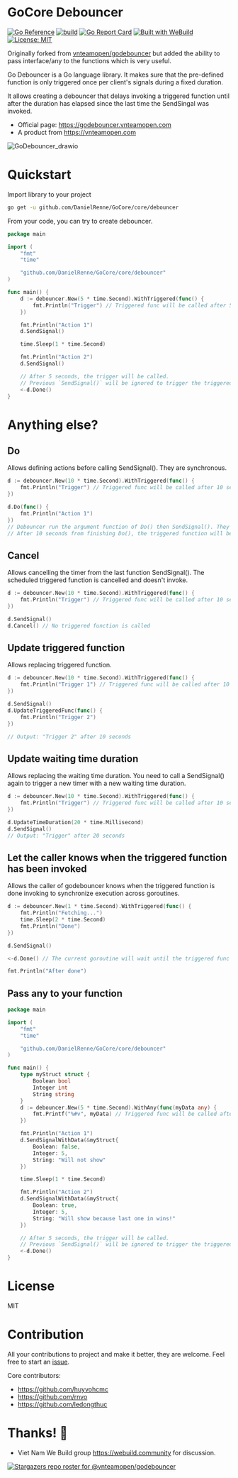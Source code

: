 # GoCore Debouncer

[![Go Reference](https://pkg.go.dev/badge/github.com/vnteamopen/godebouncer.svg)](https://pkg.go.dev/github.com/vnteamopen/godebouncer) [![build](https://github.com/vnteamopen/godebouncer/actions/workflows/build.yml/badge.svg?branch=main)](https://github.com/vnteamopen/godebouncer/actions/workflows/build.yml) [![Go Report Card](https://goreportcard.com/badge/github.com/vnteamopen/godebouncer)](https://goreportcard.com/report/github.com/vnteamopen/godebouncer)
[![Built with WeBuild](https://raw.githubusercontent.com/webuild-community/badge/master/svg/WeBuild.svg)](https://webuild.community) [![License: MIT](https://img.shields.io/badge/License-MIT-yellow.svg)](https://github.com/vnteamopen/godebouncer/blob/main/LICENSE)

Originally forked from [vnteamopen/godebouncer](https://pkg.go.dev/github.com/vnteamopen/godebouncer) but added the ability to pass interface/any to the functions which is very useful.

Go Debouncer is a Go language library. It makes sure that the pre-defined function is only triggered once per client's signals during a fixed duration.

It allows creating a debouncer that delays invoking a triggered function until after the duration has elapsed since the last time the SendSingal was invoked.

- Official page: https://godebouncer.vnteamopen.com
- A product from https://vnteamopen.com

![GoDebouncer_drawio](https://user-images.githubusercontent.com/1828895/164943072-093b22e6-6471-4d2e-93bb-8fd08f2e4953.png)

# Quickstart

Import library to your project

```bash
go get -u github.com/DanielRenne/GoCore/core/debouncer
```

From your code, you can try to create debouncer.

```go
package main

import (
	"fmt"
	"time"

	"github.com/DanielRenne/GoCore/core/debouncer"
)

func main() {
	d := debouncer.New(5 * time.Second).WithTriggered(func() {
		fmt.Println("Trigger") // Triggered func will be called after 5 seconds from last SendSignal().
	})

	fmt.Println("Action 1")
	d.SendSignal()

	time.Sleep(1 * time.Second)

	fmt.Println("Action 2")
	d.SendSignal()

	// After 5 seconds, the trigger will be called.
	// Previous `SendSignal()` will be ignored to trigger the triggered function.
	<-d.Done()
}
```

# Anything else?

## Do

Allows defining actions before calling SendSignal(). They are synchronous.

```go
d := debouncer.New(10 * time.Second).WithTriggered(func() {
	fmt.Println("Trigger") // Triggered func will be called after 10 seconds from last SendSignal().
})

d.Do(func() {
	fmt.Println("Action 1")
})
// Debouncer run the argument function of Do() then SendSignal(). They run sequentially.
// After 10 seconds from finishing Do(), the triggered function will be called.
```

## Cancel

Allows cancelling the timer from the last function SendSignal(). The scheduled triggered function is cancelled and doesn't invoke.

```go
d := debouncer.New(10 * time.Second).WithTriggered(func() {
	fmt.Println("Trigger") // Triggered func will be called after 10 seconds from last SendSignal().
})

d.SendSignal()
d.Cancel() // No triggered function is called
```

## Update triggered function

Allows replacing triggered function.

```go
d := debouncer.New(10 * time.Second).WithTriggered(func() {
	fmt.Println("Trigger 1") // Triggered func will be called after 10 seconds from last SendSignal().
})

d.SendSignal()
d.UpdateTriggeredFunc(func() {
	fmt.Println("Trigger 2")
})

// Output: "Trigger 2" after 10 seconds
```

## Update waiting time duration

Allows replacing the waiting time duration. You need to call a SendSignal() again to trigger a new timer with a new waiting time duration.

```go
d := debouncer.New(10 * time.Second).WithTriggered(func() {
	fmt.Println("Trigger") // Triggered func will be called after 10 seconds from last SendSignal().
})

d.UpdateTimeDuration(20 * time.Millisecond)
d.SendSignal()
// Output: "Trigger" after 20 seconds
```

## Let the caller knows when the triggered function has been invoked

Allows the caller of godebouncer knows when the triggered function is done invoking to synchronize execution across goroutines.

```go
d := debouncer.New(1 * time.Second).WithTriggered(func() {
	fmt.Println("Fetching...")
	time.Sleep(2 * time.Second)
	fmt.Println("Done")
})

d.SendSignal()

<-d.Done() // The current goroutine will wait until the triggered func finish its execution.

fmt.Println("After done")
```

## Pass any to your function

```go
package main

import (
	"fmt"
	"time"

	"github.com/DanielRenne/GoCore/core/debouncer"
)

func main() {
	type myStruct struct {
		Boolean bool
		Integer int
		String string
	}
	d := debouncer.New(5 * time.Second).WithAny(func(myData any) {
		fmt.Printf("%#v", myData) // Triggered func will be called after 5 seconds from last SendSignal().
	})

	fmt.Println("Action 1")
	d.SendSignalWithData(&myStruct{
		Boolean: false,
		Integer: 5,
		String: "Will not show"
	})

	time.Sleep(1 * time.Second)

	fmt.Println("Action 2")
	d.SendSignalWithData(&myStruct{
		Boolean: true,
		Integer: 5,
		String: "Will show because last one in wins!"
	})

	// After 5 seconds, the trigger will be called.
	// Previous `SendSignal()` will be ignored to trigger the triggered function.
	<-d.Done()
}
```

# License

MIT

# Contribution

All your contributions to project and make it better, they are welcome. Feel free to start an [issue](https://github.com/vnteamopen/godebouncer/issues).

Core contributors:

- https://github.com/huyvohcmc
- https://github.com/rnvo
- https://github.com/ledongthuc

# Thanks! 🙌

- Viet Nam We Build group https://webuild.community for discussion.

[![Stargazers repo roster for @vnteamopen/godebouncer](https://reporoster.com/stars/vnteamopen/godebouncer)](https://github.com/vnteamopen/godebouncer/stargazers)

